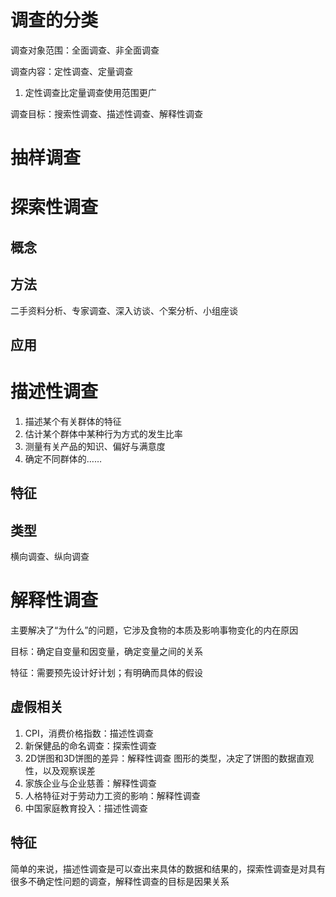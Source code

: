 # 调查的分类

调查对象范围：全面调查、非全面调查

调查内容：定性调查、定量调查
1. 定性调查比定量调查使用范围更广

调查目标：搜索性调查、描述性调查、解释性调查

# 抽样调查

# 探索性调查

## 概念

## 方法

二手资料分析、专家调查、深入访谈、个案分析、小组座谈

## 应用

# 描述性调查

1. 描述某个有关群体的特征
2. 估计某个群体中某种行为方式的发生比率
3. 测量有关产品的知识、偏好与满意度
4. 确定不同群体的……

## 特征


## 类型

横向调查、纵向调查

# 解释性调查

主要解决了“为什么”的问题，它涉及食物的本质及影响事物变化的内在原因

目标：确定自变量和因变量，确定变量之间的关系

特征：需要预先设计好计划；有明确而具体的假设

## 虚假相关


1. CPI，消费价格指数：描述性调查
2. 新保健品的命名调查：探索性调查
3. 2D饼图和3D饼图的差异：解释性调查
   图形的类型，决定了饼图的数据直观性，以及观察误差
4. 家族企业与企业慈善：解释性调查
5. 人格特征对于劳动力工资的影响：解释性调查
6. 中国家庭教育投入：描述性调查

## 特征
简单的来说，描述性调查是可以查出来具体的数据和结果的，探索性调查是对具有很多不确定性问题的调查，解释性调查的目标是因果关系

